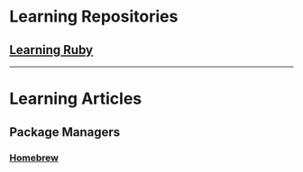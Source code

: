 # Learning Repositories

## <a href="https://github.com/brittni-and-the-polar-bear/learning-ruby" target="_blank" rel="noopener noreferrer">Learning Ruby</a>

----

# Learning Articles

## Package Managers

### [Homebrew](./learning/package-managers/homebrew.md)
